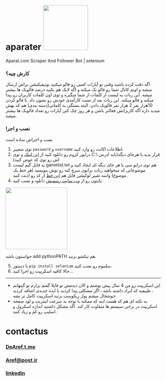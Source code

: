 # aparater <img src="https://upload.wikimedia.org/wikipedia/en/thumb/2/20/Aparat_logo_colour.svg/1200px-Aparat_logo_colour.svg.png" data-canonical-src="https://upload.wikimedia.org/wikipedia/en/thumb/2/20/Aparat_logo_colour.svg/1200px-Aparat_logo_colour.svg.png" width="145"  />

Aparat.com Scraper And Follower Bot | selenium

### کارش چیه؟
اگه دقت کرده باشید وقتی تو آپارات کسی رو فالو میکنید نوتیفیکیشن براش ارسال میشه و اونم کانال شما رو فالو بک میکنه و اگه لایک هم بکنید درصد فالوبک ها بیشتر میشه.
این ربات یه لیست از کلمات از شما میگیره و توی اون کلمات کاربران رو پیدا میکنه و فالو میکنه.
این ربات بعد از تست کارآمدی خودش رو نشون داد. با فالو کردن 10هزار نفر 2 هزار نفر فالوبک دادن. البته بستگی به کلماتی(دسته بندی) هم که بهش میدید داره اگه کاربرانش فعالتر باشن و هر روز چک کنن آپارات رو تعداد فالوبک ها بیشتر میشه.

### نصب و اجرا
نصب و اجراش ساده است

1. توی متغییر `password` و `username` اطلاعات اکانت رو وارد کنید.
2. درایور کروم رو دانلود کنید از [این لینک](https://chromedriver.chromium.org/downloads) و توی C:\ قرار بدید.یا هرجای دیگه(باید ادرس اش رو توی کد عوض کنید)
3. یه فایل گیم لیست gamelist.txt هم توی درایو سی یا هر جای دیگه ای ایجاد کنید و موضوعاتی که میخواهید ربات براتون سرچ کنه رو توش بنویسید (هر خط یک موضوع) واسه تغییر لوکیشن فایل هم [این خط](https://github.com/DeAref/aparater/blob/ce3f5c3008b207db011bbeb9adbc1b138c33b222/app.py#L53) از کد رو ادیت کنید.
4. پایتون رو از [وب سایت رسمیش](https://www.python.org/downloads/) دانلود و نصب کنید:

<img src="https://github.com/DeAref/aparater/assets/95649368/190cb579-3515-4d5e-9859-f6099b2571cd" data-canonical-src="https://github.com/DeAref/aparater/assets/95649368/190cb579-3515-4d5e-9859-f6099b2571cd" height="200" />

حواستون باشه add pythonPATH هم تیکشو بزنید.

5. با دستور `pip install selenium` سلنیوم رو نصب کنید.
6. حالا کافیه اسکریپت رو اجرا کنید...

----------------
* این اسکریپت رو من 4 سال پیش نوشتم و الان دیدمش تو فایلا گفتم بزارم تو گیتهابم ، طبیعیه که ایراد داشته باشه ، اگر مشکلی پیدا کردید یا ایده جدیدی اضافه کردید خوشحال میشم پول ریکوست بزنید اسکریپت کامل تر بشه.
* یه نکته ای هم که هست اینه که ممکنه با توجه به سرعت اینترنت و لود صفحه اسکریپت در برخی سیستم ها متفاوت کار کنه. اگه مشکل داشتید اندازه اسکرول و اسلیپ رو کم و زیاد کنید.

# contactus
### [DeAref.t.me](https://DeAref.t.me)
### [Aref@post.ir](mailto://aref@post.ir)
### [linkedin](https://www.linkedin.com/in/dearef)
